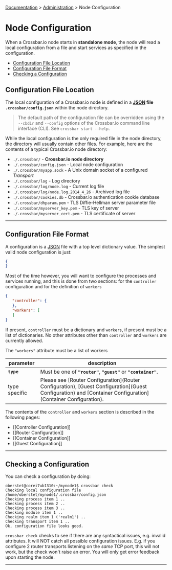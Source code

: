 [Documentation](.) > [Administration](Administration) > Node Configuration

# Node Configuration

When a Crossbar.io node starts in **standalone mode**, the node will read a local configuration from a file and start services as specified in the configuration.

* [Configuration File Location](#configuration-file-location)
* [Configuration File Format](#configuration-file-format)
* [Checking a Configuration](#checking-a-configuration)


## Configuration File Location

The local configuration of a Crossbar.io node is defined in a **[JSON](http://www.json.org/) file `.crossbar/config.json`** within the node directory.

> The default path of the configuration file can be overridden using the `--cbdir` and `--config` options of the Crossbar.io command line interface (CLI). See `crossbar start --help`.

While the local configuration is the only required file in the node directory, the directory will usually contain other files. For example, here are the contents of a typical Crossbar.io node directory:

* `./.crossbar/` - **Crossbar.io node directory**
* `./.crossbar/config.json` - Local node configuration
* `./.crossbar/myapp.sock` - A Unix domain socket of a configured *Transport*
* `./.crossbar/log` - Log directory
* `./.crossbar/log/node.log` - Current log file
* `./.crossbar/log/node.log.2014_4_26` - Archived log file
* `./.crossbar/cookies.db` - Crossbar.io authentication cookie database
* `./.crossbar/dhparam.pem` - TLS Diffie-Hellman server parameter file
* `./.crossbar/myserver_key.pem` - TLS key of server
* `./.crossbar/myserver_cert.pem` - TLS certificate of server

---


## Configuration File Format

A configuration is a [JSON](http://www.json.org/) file with a top level dictionary value. The simplest valid node configuration is just:

```json
{
}
```

Most of the time however, you will want to configure the processes and services running, and this is done from two sections: for the `controller` configuration and for the definition of `workers`

```json
{
   "controller": {
   },
   "workers": [
   ]
}
```

If present, `controller` must be a dictionary and `workers`, if present must be a list of dictionaries. No other attributes other than `controller` and `workers` are currently allowed.

The `"workers"` attribute must be a list of workers

parameter | description
---|---
**`type`** | Must be one of **`"router"`**, **`"guest"`** or **`"container"`**.
type specific | Please see [Router Configuration](Router Configuration), [Guest Configuration](Guest Configuration) and [Container Configuration](Container Configuration).

The contents of the `controller` and `workers` section is described in the following pages:

* [[Controller Configuration]]
* [[Router Configuration]]
* [[Container Configuration]]
* [[Guest Configuration]]

---


## Checking a Configuration

You can check a configuration by doing:

```console
oberstet@corei7ub1310:~/mynode1$ crossbar check
Checking local configuration file /home/oberstet/mynode1/.crossbar/config.json
Checking process item 1 ..
Checking process item 2 ..
Checking process item 3 ..
Checking module item 1 ..
Checking realm item 1 ('realm1') ..
Checking transport item 1 ..
Ok, configuration file looks good.
```

`crossbar check` checks to see if there are any syntactical issues, e.g. invalid attributes. It will NOT catch all possible configuration issues. E.g. if you configure 2 router transports listening on the *same* TCP port, this will not work, but the check won't raise an error. You will only get error feedback upon starting the node.

---
